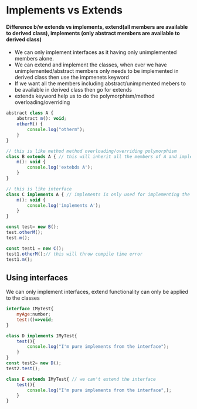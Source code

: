 # Implements vs Extends
#### Difference b/w extends vs implements, extend(all members are available to derived class), implements (only abstract members are available to derived class)
- We can only implement interfaces as it having only unimplemented members alone.
- We can extend and implement the classes, when ever we have unimplemented/abstract members only needs to be implemented in derived class then use the impmenets keyword
- If we want all the members including abstract/unimpmented mebers to be available in derived class then go for extends
- extends keyword help us to do the polymorphism/method overloading/overriding

```javascript
abstract class A {
    abstract m(): void;
	otherM() {
		console.log("otherm");
	}
}

// this is like method method overloading/overriding polymorphism
class B extends A { // this will inherit all the members of A and implement the abstract members
    m(): void { 
        console.log('extebds A');
    }
}

// this is like interface
class C implements A { // implements is only used for implementing the interface/abstract/un implemented members to implement
    m(): void { 
        console.log('implements A');
    }
}

const test= new B();
test.otherM();
test.m();

const test1 = new C();
test1.otherM();// this will throw compile time error
test1.m();
```

## Using interfaces
We can only implement interfaces, extend functionality can only be applied to the classes

```javascript
interface IMyTest{
    myAge:number;
    test:()=>void;
}

class D implements IMyTest{
    test(){
        console.log("I'm pure implements from the interface");
    }
}
const test2= new D();
test2.test();

class E extends IMyTest{ // we can't extend the interface
    test(){
        console.log("I'm pure implements from the interface",);
    }
}
```
